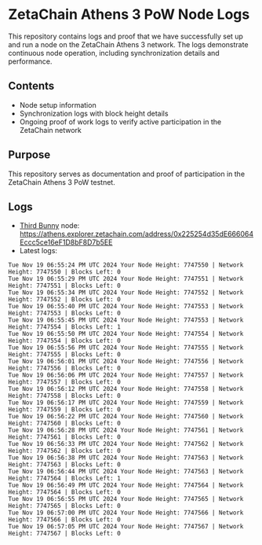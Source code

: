 # ZetaChain Athens 3 PoW Node Logs
This repository contains logs and proof that we have successfully set up and run a node on the ZetaChain Athens 3 network. The logs demonstrate continuous node operation, including synchronization details and performance.

## Contents
- Node setup information
- Synchronization logs with block height details
- Ongoing proof of work logs to verify active participation in the ZetaChain network

## Purpose
This repository serves as documentation and proof of participation in the ZetaChain Athens 3 PoW testnet.

## Logs

- [Third Bunny](https://thirdbunny.xyz/) node: https://athens.explorer.zetachain.com/address/0x225254d35dE666064Eccc5ce16eF1D8bF8D7b5EE
- Latest logs:
```
Tue Nov 19 06:55:24 PM UTC 2024 Your Node Height: 7747550 | Network Height: 7747550 | Blocks Left: 0
Tue Nov 19 06:55:29 PM UTC 2024 Your Node Height: 7747551 | Network Height: 7747551 | Blocks Left: 0
Tue Nov 19 06:55:34 PM UTC 2024 Your Node Height: 7747552 | Network Height: 7747552 | Blocks Left: 0
Tue Nov 19 06:55:40 PM UTC 2024 Your Node Height: 7747553 | Network Height: 7747553 | Blocks Left: 0
Tue Nov 19 06:55:45 PM UTC 2024 Your Node Height: 7747553 | Network Height: 7747554 | Blocks Left: 1
Tue Nov 19 06:55:50 PM UTC 2024 Your Node Height: 7747554 | Network Height: 7747554 | Blocks Left: 0
Tue Nov 19 06:55:56 PM UTC 2024 Your Node Height: 7747555 | Network Height: 7747555 | Blocks Left: 0
Tue Nov 19 06:56:01 PM UTC 2024 Your Node Height: 7747556 | Network Height: 7747556 | Blocks Left: 0
Tue Nov 19 06:56:06 PM UTC 2024 Your Node Height: 7747557 | Network Height: 7747557 | Blocks Left: 0
Tue Nov 19 06:56:12 PM UTC 2024 Your Node Height: 7747558 | Network Height: 7747558 | Blocks Left: 0
Tue Nov 19 06:56:17 PM UTC 2024 Your Node Height: 7747559 | Network Height: 7747559 | Blocks Left: 0
Tue Nov 19 06:56:22 PM UTC 2024 Your Node Height: 7747560 | Network Height: 7747560 | Blocks Left: 0
Tue Nov 19 06:56:28 PM UTC 2024 Your Node Height: 7747561 | Network Height: 7747561 | Blocks Left: 0
Tue Nov 19 06:56:33 PM UTC 2024 Your Node Height: 7747562 | Network Height: 7747562 | Blocks Left: 0
Tue Nov 19 06:56:38 PM UTC 2024 Your Node Height: 7747563 | Network Height: 7747563 | Blocks Left: 0
Tue Nov 19 06:56:44 PM UTC 2024 Your Node Height: 7747563 | Network Height: 7747564 | Blocks Left: 1
Tue Nov 19 06:56:49 PM UTC 2024 Your Node Height: 7747564 | Network Height: 7747564 | Blocks Left: 0
Tue Nov 19 06:56:55 PM UTC 2024 Your Node Height: 7747565 | Network Height: 7747565 | Blocks Left: 0
Tue Nov 19 06:57:00 PM UTC 2024 Your Node Height: 7747566 | Network Height: 7747566 | Blocks Left: 0
Tue Nov 19 06:57:05 PM UTC 2024 Your Node Height: 7747567 | Network Height: 7747567 | Blocks Left: 0
```
